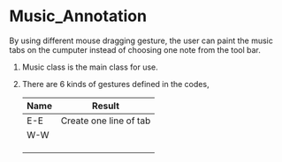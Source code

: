# Music_Annotation

By using different mouse dragging gesture, the user can paint the music tabs on the cumputer instead of choosing one note from the tool bar.



1. Music class is the main class for use.

2. There are 6 kinds of gestures defined in the codes,

   | Name | Result                 |
   | ---- | ---------------------- |
   | E-E  | Create one line of tab |
   | W-W  |                        |
   |      |                        |
   |      |                        |
   |      |                        |